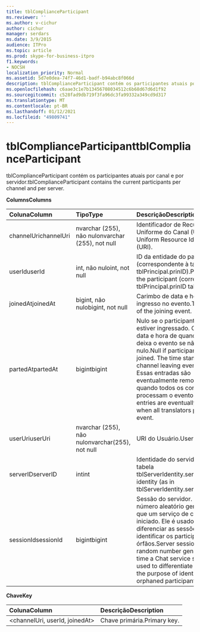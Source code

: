 ```yaml
---
title: tblComplianceParticipant
ms.reviewer: ''
ms.author: v-cichur
author: cichur
manager: serdars
ms.date: 3/9/2015
audience: ITPro
ms.topic: article
ms.prod: skype-for-business-itpro
f1.keywords:
- NOCSH
localization_priority: Normal
ms.assetid: 5d7e0dea-74f7-46d1-badf-b94abc8f066d
description: tblComplianceParticipant contém os participantes atuais por canal e por servidor.
ms.openlocfilehash: c6aae3c1e7b13456708034512c6b68d67d6d1f92
ms.sourcegitcommit: c528fad9db719f3fa96dc3fa99332a349cd9d317
ms.translationtype: MT
ms.contentlocale: pt-BR
ms.lasthandoff: 01/12/2021
ms.locfileid: "49809741"
---
```

# <a name="tblcomplianceparticipant"></a><span data-ttu-id="d0845-103">tblComplianceParticipant</span><span class="sxs-lookup"><span data-stu-id="d0845-103">tblComplianceParticipant</span></span>
 
<span data-ttu-id="d0845-104">tblComplianceParticipant contém os participantes atuais por canal e por servidor.</span><span class="sxs-lookup"><span data-stu-id="d0845-104">tblComplianceParticipant contains the current participants per channel and per server.</span></span>
  
<span data-ttu-id="d0845-105">**Columns**</span><span class="sxs-lookup"><span data-stu-id="d0845-105">**Columns**</span></span>

|<span data-ttu-id="d0845-106">**Coluna**</span><span class="sxs-lookup"><span data-stu-id="d0845-106">**Column**</span></span>|<span data-ttu-id="d0845-107">**Tipo**</span><span class="sxs-lookup"><span data-stu-id="d0845-107">**Type**</span></span>|<span data-ttu-id="d0845-108">**Descrição**</span><span class="sxs-lookup"><span data-stu-id="d0845-108">**Description**</span></span>|
|:-----|:-----|:-----|
|<span data-ttu-id="d0845-109">channelUri</span><span class="sxs-lookup"><span data-stu-id="d0845-109">channelUri</span></span>  <br/> |<span data-ttu-id="d0845-110">nvarchar (255), não nulo</span><span class="sxs-lookup"><span data-stu-id="d0845-110">nvarchar (255), not null</span></span>  <br/> |<span data-ttu-id="d0845-111">Identificador de Recurso Uniforme do Canal (URI).</span><span class="sxs-lookup"><span data-stu-id="d0845-111">Channel Uniform Resource Identifier (URI).</span></span>  <br/> |
|<span data-ttu-id="d0845-112">userId</span><span class="sxs-lookup"><span data-stu-id="d0845-112">userId</span></span>  <br/> |<span data-ttu-id="d0845-113">int, não nulo</span><span class="sxs-lookup"><span data-stu-id="d0845-113">int, not null</span></span>  <br/> |<span data-ttu-id="d0845-114">ID da entidade do participante (correspondente à tabela tblPrincipal.prinID).</span><span class="sxs-lookup"><span data-stu-id="d0845-114">Principal ID of the participant (corresponding to tblPrincipal.prinID table).</span></span>  <br/> |
|<span data-ttu-id="d0845-115">joinedAt</span><span class="sxs-lookup"><span data-stu-id="d0845-115">joinedAt</span></span>  <br/> |<span data-ttu-id="d0845-116">bigint, não nulo</span><span class="sxs-lookup"><span data-stu-id="d0845-116">bigint, not null</span></span>  <br/> |<span data-ttu-id="d0845-117">Carimbo de data e hora de ingresso no evento.</span><span class="sxs-lookup"><span data-stu-id="d0845-117">Time stamp of the joining event.</span></span>  <br/> |
|<span data-ttu-id="d0845-118">partedAt</span><span class="sxs-lookup"><span data-stu-id="d0845-118">partedAt</span></span>  <br/> |<span data-ttu-id="d0845-119">bigint</span><span class="sxs-lookup"><span data-stu-id="d0845-119">bigint</span></span>  <br/> |<span data-ttu-id="d0845-p101">Nulo se o participante ainda estiver ingressado. O carimbo de data e hora de quando o canal deixa o evento se não for nulo.</span><span class="sxs-lookup"><span data-stu-id="d0845-p101">Null if participant is still joined. The time stamp of the channel leaving event if not null.</span></span>  <br/> <span data-ttu-id="d0845-122">Essas entradas são eventualmente removidas quando todos os conversores processam o evento.</span><span class="sxs-lookup"><span data-stu-id="d0845-122">These entries are eventually removed when all translators process the event.</span></span>  <br/> |
|<span data-ttu-id="d0845-123">userUri</span><span class="sxs-lookup"><span data-stu-id="d0845-123">userUri</span></span>  <br/> |<span data-ttu-id="d0845-124">nvarchar (255), não nulo</span><span class="sxs-lookup"><span data-stu-id="d0845-124">nvarchar(255), not null</span></span>  <br/> |<span data-ttu-id="d0845-125">URI do Usuário.</span><span class="sxs-lookup"><span data-stu-id="d0845-125">User URI.</span></span>  <br/> |
|<span data-ttu-id="d0845-126">serverID</span><span class="sxs-lookup"><span data-stu-id="d0845-126">serverID</span></span>  <br/> |<span data-ttu-id="d0845-127">int</span><span class="sxs-lookup"><span data-stu-id="d0845-127">int</span></span>  <br/> |<span data-ttu-id="d0845-128">Identidade do servidor (como na tabela tblServerIdentity.serverID).</span><span class="sxs-lookup"><span data-stu-id="d0845-128">Server identity (as in tblServerIdentity.serverID table).</span></span>  <br/> |
|<span data-ttu-id="d0845-129">sessionId</span><span class="sxs-lookup"><span data-stu-id="d0845-129">sessionId</span></span>  <br/> |<span data-ttu-id="d0845-130">bigint</span><span class="sxs-lookup"><span data-stu-id="d0845-130">bigint</span></span>  <br/> |<span data-ttu-id="d0845-p102">Sessão do servidor. Este é um número aleatório gerado sempre que um serviço de chat é iniciado. Ele é usado para diferenciar as sessões a fim de identificar os participantes órfãos.</span><span class="sxs-lookup"><span data-stu-id="d0845-p102">Server session. This is a random number generated each time a Chat service starts. It is used to differentiate sessions for the purpose of identifying orphaned participants.</span></span>  <br/> |
   
<span data-ttu-id="d0845-134">**Chave**</span><span class="sxs-lookup"><span data-stu-id="d0845-134">**Key**</span></span>

|<span data-ttu-id="d0845-135">**Coluna**</span><span class="sxs-lookup"><span data-stu-id="d0845-135">**Column**</span></span>|<span data-ttu-id="d0845-136">**Descrição**</span><span class="sxs-lookup"><span data-stu-id="d0845-136">**Description**</span></span>|
|:-----|:-----|
|\<channelUri, userId, joinedAt\>  <br/> |<span data-ttu-id="d0845-137">Chave primária.</span><span class="sxs-lookup"><span data-stu-id="d0845-137">Primary key.</span></span>  <br/> |
   

